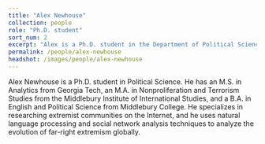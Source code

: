 ```yaml
---
title: "Alex Newhouse"
collection: people
role: "Ph.D. student"
sort_num: 2
excerpt: "Alex is a Ph.D. student in the Department of Political Science"
permalink: /people/alex-newhouse
headshot: /images/people/alex-newhouse
---
```


Alex Newhouse is a Ph.D. student in Political Science. He has an M.S. in Analytics from Georgia Tech, an M.A. in Nonproliferation and Terrorism Studies from the Middlebury Institute of International Studies, and a B.A. in English and Political Science from Middlebury College. He specializes in researching extremist communities on the Internet, and he uses natural language processing and social network analysis techniques to analyze the evolution of far-right extremism globally. 